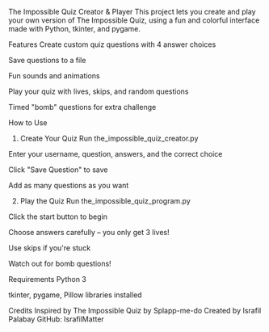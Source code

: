 The Impossible Quiz Creator & Player
This project lets you create and play your own version of The Impossible Quiz, using a fun and colorful interface made with Python, tkinter, and pygame.

Features
Create custom quiz questions with 4 answer choices

Save questions to a file

Fun sounds and animations

Play your quiz with lives, skips, and random questions

Timed "bomb" questions for extra challenge

How to Use
1. Create Your Quiz
Run the_impossible_quiz_creator.py

Enter your username, question, answers, and the correct choice

Click "Save Question" to save

Add as many questions as you want

2. Play the Quiz
Run the_impossible_quiz_program.py

Click the start button to begin

Choose answers carefully – you only get 3 lives!

Use skips if you're stuck

Watch out for bomb questions!

Requirements
Python 3

tkinter, pygame, Pillow libraries installed

Credits
Inspired by The Impossible Quiz by Splapp-me-do
Created by Israfil Palabay
GitHub: IsrafilMatter